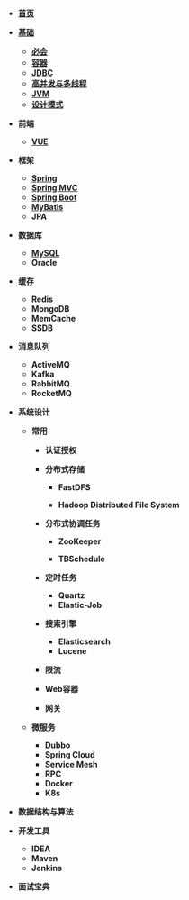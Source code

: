 - [**首页**](/)
- [**基础**](#基础)
  - [**必会**](#必会)
  - [**容器**](#容器)
  - [**JDBC**](#JDBC)
  - [**高并发与多线程**](#高并发与多线程)
  - [**JVM**](#JVM)
  - [**设计模式**](#设计模式)
- **前端**
  - [**VUE**](#VUE)
- **框架**
  - [**Spring**](#Spring)
  - [**Spring MVC**](#Spring-MVC)
  - [**Spring Boot**](#Spring-Boot)
  - [**MyBatis**](#MyBatis)
  - **JPA**
- **数据库**
  - [**MySQL**](#MySQL)
  -  **Oracle**
- **缓存**
  - **Redis**
  - **MongoDB**
  - **MemCache**
  - **SSDB**
- **消息队列**
  - **ActiveMQ**
  - **Kafka**
  - **RabbitMQ**
  - **RocketMQ**
- **系统设计**
  - **常用**
    - **认证授权**
    
    - **分布式存储**
      - **FastDFS**
    
      - **Hadoop Distributed File System**
    
    - **分布式协调任务** 
      - **ZooKeeper**
      
      - **TBSchedule**
      
    - **定时任务**
      - **Quartz**
      - **Elastic-Job**
    
    - **搜索引擎**
    
      - **Elasticsearch**
      - **Lucene**
    
    - **限流**
    
    - **Web容器**
    
    - **网关**
    
  - **微服务**
    
    - **Dubbo**
    - **Spring Cloud**
    - **Service Mesh**
    - **RPC**
    - **Docker**
    - **K8s**
- **数据结构与算法**
- **开发工具**
  
  - **IDEA**
  - **Maven**
  - **Jenkins**
- **面试宝典**

